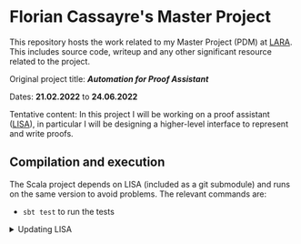 # Florian Cassayre's Master Project

This repository hosts the work related to my Master Project (PDM) at [LARA](https://lara.epfl.ch/w/).
This includes source code, writeup and any other significant resource related to the project.

Original project title: ***Automation for Proof Assistant***

Dates: **21.02.2022** to **24.06.2022**

Tentative content:
In this project I will be working on a proof assistant ([LISA](https://github.com/epfl-lara/lisa)),
in particular I will be designing a higher-level interface to represent and write proofs.

## Compilation and execution

The Scala project depends on LISA (included as a git submodule) and runs on the same
version to avoid problems. The relevant commands are:

* `sbt test` to run the tests


<details>
  <summary>Updating LISA</summary>

  The git submodule depends on a specific commit, thus when LISA is updated _and_ we would like
  to benefit from the changes, we should execute the following commands:

  ```bash
  cd lisa
  git pull origin main
  cd ..
  git add lisa
  git commit lisa
  ```

  (make sure to rebuild the entire project after that, to avoid potential issues with incremental compilation)

</details>
